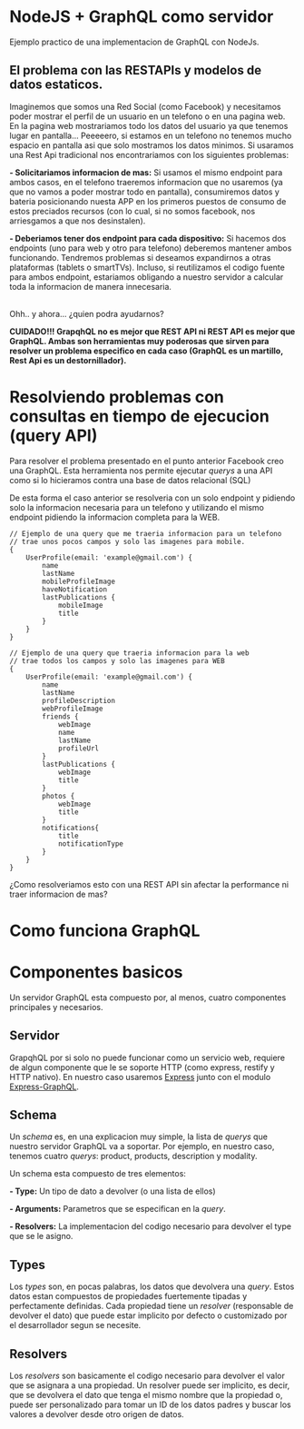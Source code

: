 # NodeJS + GraphQL como servidor
Ejemplo practico de una implementacion de GraphQL con NodeJs.


## El problema con las RESTAPIs y modelos de datos estaticos.

Imaginemos que somos una Red Social (como Facebook) y necesitamos poder mostrar el perfil de un usuario en un telefono o en una pagina web. En la pagina web mostrariamos todo los datos del usuario ya que tenemos lugar en pantalla... Peeeeero, si estamos en un telefono no tenemos mucho espacio en pantalla asi que solo mostramos los datos minimos. Si usaramos una Rest Api tradicional nos encontrariamos con los siguientes problemas:

**- Solicitariamos informacion de mas:** Si usamos el mismo endpoint para ambos casos, en el telefono traeremos informacion que no usaremos (ya que no vamos a poder mostrar todo en pantalla), consumiremos datos y bateria posicionando nuesta APP en los primeros puestos de consumo de estos preciados recursos (con lo cual, si no somos facebook, nos arriesgamos a que nos desinstalen).

**- Deberiamos tener dos endpoint para cada dispositivo:** Si hacemos dos endpoints (uno para web y otro para telefono) deberemos mantener ambos funcionando. Tendremos problemas si deseamos expandirnos a otras plataformas (tablets o smartTVs). Incluso, si reutilizamos el codigo fuente para ambos endpoint, estariamos obligando a nuestro servidor a calcular toda la informacion de manera innecesaria.

<br/>
Ohh.. y ahora... ¿quien podra ayudarnos?

<br/>

**CUIDADO!!! GrapqhQL no es mejor que REST API ni REST API es mejor que GraphQL. Ambas son herramientas muy poderosas que sirven para resolver un problema especifico en cada caso (GraphQL es un martillo, Rest Api es un destornillador).**

# Resolviendo problemas con consultas en tiempo de ejecucion (query API)

Para resolver el problema presentado en el punto anterior Facebook creo una GraphQL. Esta herramienta nos permite ejecutar *querys* a una API como si lo hicieramos contra una base de datos relacional (SQL)

De esta forma el caso anterior se resolveria con un solo endpoint y pidiendo solo la informacion necesaria para un telefono y utilizando el mismo endpoint pidiendo la informacion completa para la WEB.

```
// Ejemplo de una query que me traeria informacion para un telefono
// trae unos pocos campos y solo las imagenes para mobile.
{
    UserProfile(email: 'example@gmail.com') {
        name
        lastName
        mobileProfileImage
        haveNotification
        lastPublications {
            mobileImage
            title
        }
    }
}
```

```
// Ejemplo de una query que traeria informacion para la web
// trae todos los campos y solo las imagenes para WEB
{
    UserProfile(email: 'example@gmail.com') {
        name
        lastName
        profileDescription
        webProfileImage
        friends {
            webImage
            name
            lastName
            profileUrl
        }
        lastPublications {
            webImage
            title
        }
        photos {
            webImage
            title
        }
        notifications{
            title
            notificationType
        }
    }
}
```

¿Como resolveriamos esto con una REST API sin afectar la performance ni traer informacion de mas?

# Como funciona GraphQL





# Componentes basicos

Un servidor GraphQL esta compuesto por, al menos, cuatro componentes principales y necesarios.

## Servidor
GrapqhQL por si solo no puede funcionar como un servicio web, requiere de algun componente que le se soporte HTTP (como express, restify y HTTP nativo). En nuestro caso usaremos [Express](https://www.npmjs.com/package/express) junto con el modulo [Express-GraphQL](https://www.npmjs.com/package/express-graphql).

## Schema
Un *schema* es, en una explicacion muy simple, la lista de *querys* que nuestro servidor GraphQL va a soportar. Por ejemplo, en nuestro caso, tenemos cuatro *querys*: product, products, description y modality.

Un schema esta compuesto de tres elementos:

**- Type:** Un tipo de dato a devolver (o una lista de ellos)

**- Arguments:** Parametros que se especifican en la *query*.

**- Resolvers:** La implementacion del codigo necesario para devolver el type que se le asigno.

## Types
Los *types* son, en pocas palabras, los datos que devolvera una *query*. Estos datos estan compuestos de propiedades fuertemente tipadas y perfectamente definidas.
Cada propiedad tiene un *resolver* (responsable de devolver el dato) que puede estar implicito por defecto o customizado por el desarrollador segun se necesite.

## Resolvers
Los *resolvers* son basicamente el codigo necesario para devolver el valor que se asignara a una propiedad. Un resolver puede ser implicito, es decir, que se devolvera el dato que tenga el mismo nombre que la propiedad o, puede ser personalizado para tomar un ID de los datos padres y buscar los valores a devolver desde otro origen de datos.